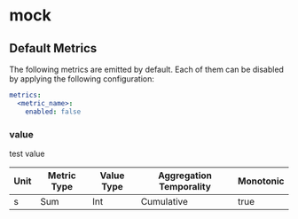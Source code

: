 [comment]: <> (Code generated by mdatagen. DO NOT EDIT.)

# mock

## Default Metrics

The following metrics are emitted by default. Each of them can be disabled by applying the following configuration:

```yaml
metrics:
  <metric_name>:
    enabled: false
```

### value

test value

| Unit | Metric Type | Value Type | Aggregation Temporality | Monotonic |
| ---- | ----------- | ---------- | ----------------------- | --------- |
| s | Sum | Int | Cumulative | true |
